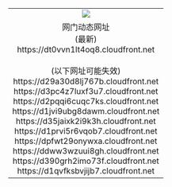 ﻿<table>
  <tr></tr>
  <tr><td colspan=2 align=center><img src="https://dt0vvn1lt4oq8.cloudfront.net/Up/oGate.jpg" /></td></tr>
  <tr><td colspan=2 align=center>网门动态网址<br/>(最新)
<br>https://dt0vvn1lt4oq8.cloudfront.net
<br/><br/>(以下网址可能失效)
<br>https://d29a30d8lj767b.cloudfront.net
<br>https://d3pc4z7luxf3u7.cloudfront.net
<br>https://d2pqqi6cuqc7ks.cloudfront.net
<br>https://d1jvi9ubg8dawm.cloudfront.net
<br>https://d35jaixk2i9k3h.cloudfront.net
<br>https://d1prvi5r6vqob7.cloudfront.net
<br>https://dpfwt29onywxa.cloudfront.net
<br>https://ddww3wzuui8gh.cloudfront.net
<br>https://d390grh2imo73f.cloudfront.net
<br>https://d1qvfksbvjijb7.cloudfront.net
    </td>
  </tr>
</table>

